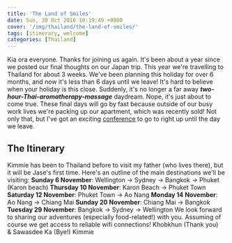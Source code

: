 ```yaml
---
title: 'The Land of Smiles'
date: Sun, 30 Oct 2016 10:19:49 +0000
cover: '/img/thailand/the-land-of-smiles/'
tags: [itinerary, welcome]
categories: [Thailand]
---
```


Kia ora everyone. Thanks for joining us again. It's been about a year since we posted our final thoughts on our Japan trip. This year we're travelling to Thailand for about 3 weeks. We've been planning this holiday for over 6 months, and now it's less than 6 days until we leave! It's hard to believe when your holiday is this close. Suddenly, it's no longer a far away **_two-hour-Thai-aromatherapy-massage_** daydream. Nope, it's just about to come true. These final days will go by fast because outside of our busy work lives we're packing up our apartment, which was recently sold! Not only that, but I've got an exciting [conference](http://www.clarity2016.org/welcome/) to go to right up until the day we leave.

The Itinerary
-------------

Kimmie has been to Thailand before to visit my father (who lives there), but it will be Jase's first time. Here's an outline of the main destinations we'll be visiting: **Sunday 6 November**: Wellington -> Sydney -> Bangkok -> Phuket (Karon beach) **Thursday 10 November**: Karon Beach -> Phuket Town **Saturday 12 November**: Phuket Town -> Ao Nang **Monday 14 November**: Ao Nang -> Chiang Mai **Sunday 20 November**: Chiang Mai -> Bangkok **Tuesday 29 November**: Bangkok -> Sydney -> Wellington We look forward to sharing our adventures (especially food-related!) with you. Assuming of course we get access to reliable wifi connections! Khobkhun (Thank you) & Sawasdee Ka (Bye!) Kimmie